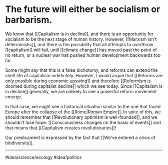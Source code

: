 # The future will either be socialism or barbarism.
We know that [[Capitalism is in decline]], and there is an opportunity for socialism to be the next stage of human history. However, [[Marxism isn't deterministic]], and there is the possibility that all attempts to overthrow [[capitalism]] will fail, until [[climate change]] has moved past the point of no return, or a nuclear war has pushed human development backwards too far.

Some might say that this is a false dichotomy, and reforms can extend the shelf life of capitalism indefintely. However, I would argue that [[Reforms are only possible during economic upswing]] and therefore [[Reformism is doomed during capitalist decline]] which we see today. Since [[Capitalism is in decline]] generally, we are unlikely to see a powerful reform movement emerge. 

In that case, we might see a historical situation similar to the one that faced Europe after the collapse of the [[Rome|Roman Empire]]. In spite of this, we should remember that [[Revolutionary optimism is well-founded]], and we shouldn't lose hope. [[Consciousness changes on the basis of events]] and that means that [[Capitalism creates revolutionaries]]! 

Our predicament is expressed by the fact that [[We've entered a crisis of biodiversity]].

---
#idea/science/ecology
#idea/politics 